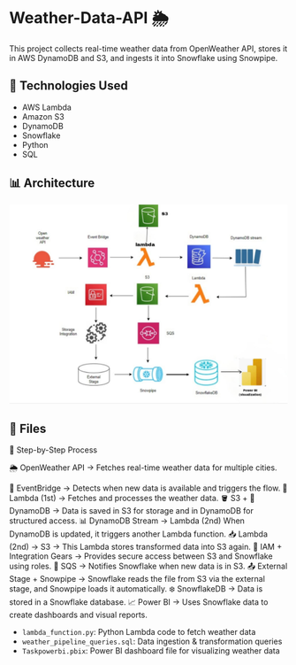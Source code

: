 # Weather-Data-API 🌦️

This project collects real-time weather data from OpenWeather API, stores it in AWS DynamoDB and S3, and ingests it into Snowflake using Snowpipe.

## 🔧 Technologies Used
- AWS Lambda
- Amazon S3
- DynamoDB
- Snowflake
- Python
- SQL

## 📊 Architecture

   ![Architecture Diagram](architecture.jpeg)
## 📁 Files


🔁 Step-by-Step Process

🌦 OpenWeather API    -> Fetches real-time weather data for multiple cities.

🔗 EventBridge       -> Detects when new data is available and triggers the flow.
🧠 Lambda (1st)      -> Fetches and processes the weather data.
🪣 S3 + 📘 DynamoDB -> Data is saved in S3 for storage and in DynamoDB for structured access.
📊 DynamoDB Stream   -> Lambda (2nd) When DynamoDB is updated, it triggers another Lambda function.
📥 Lambda (2nd) → S3  -> This Lambda stores transformed data into S3 again.
🔑 IAM + Integration Gears -> Provides secure access between S3 and Snowflake using roles.
📩 SQS              -> Notifies Snowflake when new data is in S3.
📤 External Stage + Snowpipe  -> Snowflake reads the file from S3 via the external stage, and Snowpipe loads it automatically.
❄️ SnowflakeDB    ->  Data is stored in a Snowflake database.
📈 Power BI  -> Uses Snowflake data to create dashboards and visual reports.


- `lambda_function.py`: Python Lambda code to fetch weather data
- `weather_pipeline_queries.sql`: Data ingestion & transformation queries
- `Taskpowerbi.pbix`: Power BI dashboard file for visualizing weather data
